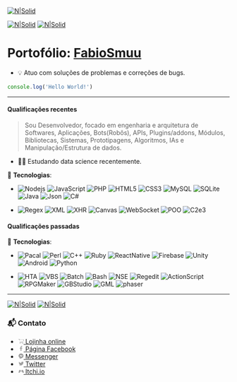 
[![N|Solid](https://nodei.co/npm/stredit.png)](https://www.npmjs.com/package/stredit)

[![N|Solid](https://img.shields.io/npm/dt/stredit.svg)](https://www.npmjs.com/package/stredit) [![N|Solid](https://img.shields.io/npm/v/stredit.svg)](https://www.npmjs.com/package/stredit)

# Portofólio: [FabioSmuu](https://fabiosmuu.github.io)

- :bulb: Atuo com soluções de problemas e correções de bugs.

```js
console.log('Hello World!')
```
---
#### Qualificações recentes

> Sou Desenvolvedor, focado em engenharia e arquitetura de Softwares, Aplicações, Bots(Robôs), APIs, Plugins/addons, Módulos, Bibliotecas, Sistemas, Prototipagens, Algoritmos, IAs e Manipulação/Estrutura de dados.
- :man_technologist: Estudando data science recentemente.

:electric_plug: **Tecnologias**:
- ![Nodejs](https://img.shields.io/badge/-Nodejs-031c03?style=flat-square&logo=Node.js)
![JavaScript](https://img.shields.io/badge/-JavaScript-9e7e15?style=flat-square&logo=javascript)
![PHP](https://img.shields.io/badge/-PHP-1a165f?style=flat-square&logo=php)
![HTML5](https://img.shields.io/badge/-HTML5-E34F26?style=flat-square&logo=html5&logoColor=white)
![CSS3](https://img.shields.io/badge/-CSS3-1572B6?style=flat-square&logo=css3)
![MySQL](https://img.shields.io/badge/-MySQL-5299cc?style=flat-square&logo=mysql)
![SQLite](https://img.shields.io/badge/-SQLite-383838?style=flat-square&logo=sqlite)
![Java](https://img.shields.io/badge/-Java-bf360c?style=flat-square&logo=java)
![Json](https://img.shields.io/badge/-JSON-838383?style=flat-square&logo=json)
![C#](https://img.shields.io/badge/-C%23-4a148c?style=flat-square&logo=c%2B%2B)

- ![Regex](https://img.shields.io/badge/-Regex-black?style=flat-square)
![XML](https://img.shields.io/badge/-XML-black?style=flat-square)
![XHR](https://img.shields.io/badge/-XHR-black?style=flat-square)
![Canvas](https://img.shields.io/badge/-Canvas-black?style=flat-square)
![WebSocket](https://img.shields.io/badge/-WebSocket-black?style=flat-square)
![POO](https://img.shields.io/badge/-POO-black?style=flat-square)
![C2e3](https://img.shields.io/badge/-Construct%202&3-black?style=flat-square)

#### Qualificações passadas
:electric_plug: **Tecnologias**:

- ![Pacal](https://img.shields.io/badge/-Pascal-8c7a38?style=flat-square&logo=delphi)
![Perl](https://img.shields.io/badge/-Perl-545a8c?style=flat-square&logo=perl)
![C++](https://img.shields.io/badge/-C,%20C%2B%2B-54778c?style=flat-square&logo=c%2B%2B)
![Ruby](https://img.shields.io/badge/-Ruby,%20Lua-c42727?style=flat-square&logo=ruby)
![ReactNative](https://img.shields.io/badge/-React%20Native-575d91?style=flat-square&logo=react)
![Firebase](https://img.shields.io/badge/-Firebase-b36800?style=flat-square&logo=firebase)
![Unity](https://img.shields.io/badge/-Unity-black?style=flat-square&logo=unity)
![Android](https://img.shields.io/badge/-Android%20Studio-288a51?style=flat-square&logo=android)
![Python](https://img.shields.io/badge/-Python-0c0c0c?style=flat-square&logo=python)

- ![HTA](https://img.shields.io/badge/-HTA-black?style=flat-square)
![VBS](https://img.shields.io/badge/-VBS-black?style=flat-square)
![Batch](https://img.shields.io/badge/-Batch/MsDos-black?style=flat-square)
![Bash](https://img.shields.io/badge/-Bash/Shell-black?style=flat-square)
![NSE](https://img.shields.io/badge/-NSE/Nmap-black?style=flat-square)
![Regedit](https://img.shields.io/badge/-Regedit-black?style=flat-square)
![ActionScript](https://img.shields.io/badge/-ActionScript-black?style=flat-square)
![RPGMaker](https://img.shields.io/badge/-RPG%20Maker-black?style=flat-square)
![GBStudio](https://img.shields.io/badge/-GB%20Studio-black?style=flat-square)
![GML](https://img.shields.io/badge/-Game%20Maker-black?style=flat-square)
![phaser](https://img.shields.io/badge/-Phaser-031c03?style=flat-square)
---

[![N|Solid](https://cdn.discordapp.com/attachments/631607183301148672/724397007170568313/paypal.png)](https://www.paypal.com/cgi-bin/webscr?cmd=_donations&business=fabinhoec2210@gmail.com&item_name=F%C3%A1bio&currency_code=BRL)  [![N|Solid](https://cdn.discordapp.com/attachments/631607183301148672/724397005543178270/picpay.png)](https://app.picpay.com/user/smuu)

### :mailbox_with_mail: Contato
- [![N|Solid](img/card.png) Lojinha online](https://www.facebook.com/Algoritmian/shop/)
- [![N|Solid](img/facebook.png) Página Facebook](https://www.facebook.com/Algoritmian)
- [![N|Solid](img/messenger.png)  Messenger](https://www.facebook.com/messages/t/Smuuzinho)
- [![N|Solid](img/twitter.png)  Twitter](http://twitter.com/fabiosmuu)
- [![N|Solid](img/itch.io.png)  Itchi.io](https://deehleh.itch.io)
